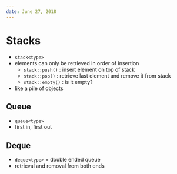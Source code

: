 ```yaml
---
date: June 27, 2018
---
```


# Stacks

- `stack<type>`
- elements can only be retrieved in order of insertion
    - `stack::push()` : insert element on top of stack
    - `stack::pop()` : retrieve last element and remove it from stack
    - `stack::empty()` : is it empty?
- like a pile of objects

## Queue

- `queue<type>`
- first in, first out

## Deque

- `deque<type>` = double ended queue
- retrieval and removal from both ends